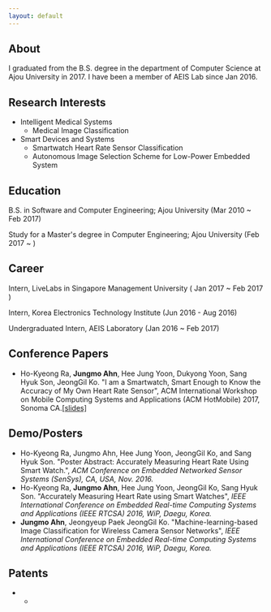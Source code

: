 ```yaml
---
layout: default
---
```


## About

I graduated from the B.S. degree in the department of Computer Science at Ajou University in 2017. I have been a member of AEIS Lab since Jan 2016. 

## Research Interests

* Intelligent Medical Systems
  * Medical Image Classification
* Smart Devices and Systems
  * Smartwatch Heart Rate Sensor Classification
  * Autonomous Image Selection Scheme for Low-Power Embedded System
  
## Education

B.S. in Software and Computer Engineering; Ajou University (Mar 2010 ~ Feb 2017)

Study for a Master's degree in Computer Engineering; Ajou University (Feb 2017 ~ ) 

## Career

Intern, LiveLabs in Singapore Management University ( Jan 2017 ~ Feb 2017 )

Intern, Korea Electronics Technology Institute (Jun 2016 - Aug 2016)

Undergraduated Intern, AEIS Laboratory (Jan 2016 ~ Feb 2017)

## Conference Papers

* Ho-Kyeong Ra, **Jungmo Ahn**, Hee Jung Yoon, Dukyong Yoon, Sang Hyuk Son, JeongGil Ko. "I am a Smartwatch, Smart Enough to Know the Accuracy of My Own Heart Rate Sensor", ACM International Workshop on Mobile Computing Systems and Applications (ACM HotMobile) 2017, Sonoma CA.[[slides]](https://github.com/Jungmo/jungmo.github.io/raw/gh-pages/slides/HotMoblie2017_JM.pptx)

## Demo/Posters

* Ho-Kyeong Ra, Jungmo Ahn, Hee Jung Yoon, JeongGil Ko, and Sang Hyuk Son. "Poster Abstract: Accurately Measuring Heart Rate Using Smart Watch.", *ACM Conference on Embedded Networked Sensor Systems (SenSys), CA, USA, Nov. 2016.*
* Ho-Kyeong Ra, **Jungmo Ahn**, Hee Jung Yoon, JeongGil Ko, Sang Hyuk Son. "Accurately Measuring Heart Rate using Smart Watches", *IEEE International Conference on Embedded Real-time Computing Systems and Applications (IEEE RTCSA) 2016, WiP, Daegu, Korea.*
* **Jungmo Ahn**, Jeongyeup Paek JeongGil Ko. "Machine-learning-based Image Classification for Wireless Camera Sensor Networks", *IEEE International Conference on Embedded Real-time Computing Systems and Applications (IEEE RTCSA) 2016, WiP, Daegu, Korea.*

## Patents
* -

